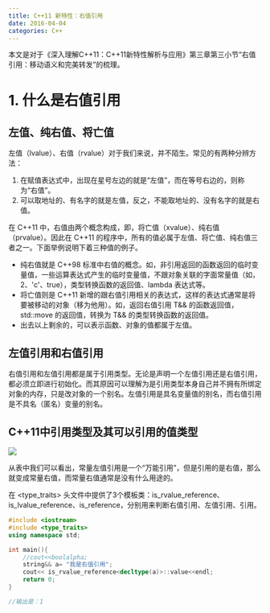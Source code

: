 ```yaml
---
title: C++11 新特性：右值引用
date: 2016-04-04
categories: C++
---
```


本文是对于《深入理解C++11：C++11新特性解析与应用》第三章第三小节“右值引用：移动语义和完美转发”的梳理。

# 1. 什么是右值引用

## 左值、纯右值、将亡值

左值（lvalue）、右值（rvalue）对于我们来说，并不陌生。常见的有两种分辨方法：

1. 在赋值表达式中，出现在星号左边的就是“左值”，而在等号右边的，则称为“右值”。
2. 可以取地址的、有名字的就是左值，反之，不能取地址的、没有名字的就是右值。

在 C++11 中，右值由两个概念构成，即，将亡值（xvalue）、纯右值（prvalue）。因此在 C++11 的程序中，所有的值必属于左值、将亡值、纯右值三者之一。下面举例说明下着三种值的例子。

- 纯右值就是 C++98 标准中右值的概念。如，非引用返回的函数返回的临时变量值，一些运算表达式产生的临时变量值，不跟对象关联的字面常量值（如，2、'c'、true），类型转换函数的返回值、lambda 表达式等。
- 将亡值则是 C++11 新增的跟右值引用相关的表达式，这样的表达式通常是将要被移动的对象（移为他用）。如，返回右值引用 T&& 的函数返回值，std::move 的返回值，转换为 T&& 的类型转换函数的返回值。
- 出去以上剩余的，可以表示函数、对象的值都属于左值。

## 左值引用和右值引用

右值引用和左值引用都是属于引用类型。无论是声明一个左值引用还是右值引用，都必须立即进行初始化。而其原因可以理解为是引用类型本身自己并不拥有所绑定对象的内存，只是改对象的一个别名。左值引用是具名变量值的别名，而右值引用是不具名（匿名）变量的别名。

## C++11中引用类型及其可以引用的值类型

![](http://7xrvqe.com1.z0.glb.clouddn.com/16-4-4/22188018.jpg)

从表中我们可以看出，常量左值引用是一个“万能引用”，但是引用的是右值，那么就变成常量右值，而常量右值通常是没有什么用途的。

在 <type_traits> 头文件中提供了3个模板类：is_rvalue_reference、is_lvalue_reference、is_reference，分别用来判断右值引用、左值引用、引用。

```c++
#include <iostream>
#include <type_traits>
using namespace std;

int main(){
	//cout<<boolalpha;
    string&& a= "我是右值引用";
    cout<< is_rvalue_reference<decltype(a)>::value<<endl;
    return 0;
}

//输出是：1
```